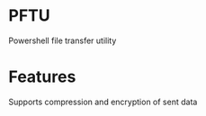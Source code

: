 # PFTU
Powershell file transfer utility

# Features

Supports compression and encryption of sent data
